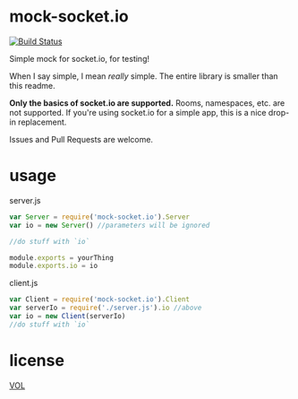 mock-socket.io
==============

[![Build Status](https://travis-ci.org/ArtskydJ/mock-socket.io.svg?branch=master)](https://travis-ci.org/ArtskydJ/mock-socket.io)

Simple mock for socket.io, for testing!

When I say simple, I mean *really* simple. The entire library is smaller than this readme.

**Only the basics of socket.io are supported.** Rooms, namespaces, etc. are not supported. If you're using socket.io for a simple app, this is a nice drop-in replacement.

Issues and Pull Requests are welcome.

# usage

server.js
```js
var Server = require('mock-socket.io').Server
var io = new Server() //parameters will be ignored

//do stuff with `io`

module.exports = yourThing
module.exports.io = io
```

client.js
```js
var Client = require('mock-socket.io').Client
var serverIo = require('./server.js').io //above
var io = new Client(serverIo)
//do stuff with `io`
```

# license

[VOL](http://veryopenlicense.com)
